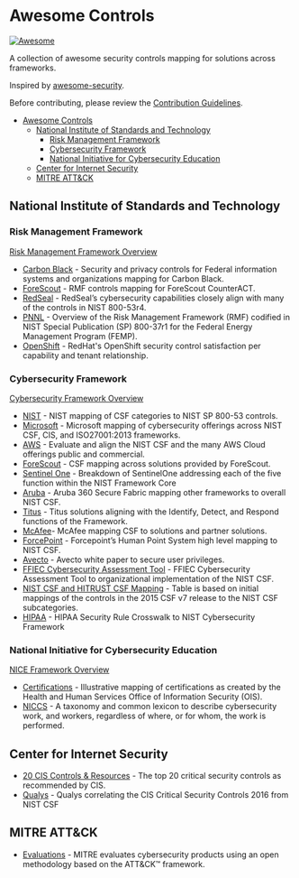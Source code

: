 # Awesome Controls
[![Awesome](https://cdn.rawgit.com/sindresorhus/awesome/d7305f38d29fed78fa85652e3a63e154dd8e8829/media/badge.svg)](https://github.com/sindresorhus/awesome)

A collection of awesome security controls mapping for solutions across frameworks.

Inspired by [awesome-security](https://github.com/sbilly/awesome-security).

Before contributing, please review the [Contribution Guidelines](https://github.com/trevorbryant/awesome-controls/blob/master/contributing.md).

 - [Awesome Controls](#awesome-controls)
   - [National Institute of Standards and Technology](#national-institute-of-standards-and-technology)
     - [Risk Management Framework](#risk-management-framework)
     - [Cybersecurity Framework](#cybersecurity-framework)
     - [National Initiative for Cybersecurity Education](#national-initiative-for-cybersecurity-education)
   - [Center for Internet Security](#center-for-internet-security)
   - [MITRE ATT&CK](#mitre-att&ck)


## National Institute of Standards and Technology

### Risk Management Framework
[Risk Management Framework Overview](https://csrc.nist.gov/projects/risk-management/risk-management-framework-(RMF)-Overview)

 - [Carbon Black](https://cdn.www.carbonblack.com/wp-content/uploads/2017/04/NIST-Special-Publication-800-53-Mapping-1.pdf) - Security and privacy controls for Federal information systems and organizations mapping for Carbon Black.
 - [ForeScout](https://www.forescout.com/company/resources/nist-risk-management-framework-and-forescout-counteract-datasheet/) - RMF controls mapping for ForeScout CounterACT.
 - [RedSeal](https://www.redseal.net/files/Compliance%20Datasheets/NIST%20Compliance%20with%20RedSeal.pdf) - RedSeal’s cybersecurity capabilities closely align with many of the controls in NIST 800-53r4.
 - [PNNL](https://www.pnnl.gov/main/publications/external/technical_reports/PNNL-28347.pdf) - Overview of the Risk Management Framework (RMF) codified in NIST Special Publication (SP) 800-37r1 for the Federal Energy Management Program (FEMP).
 - [OpenShift](https://openshift-compliance-guide.readthedocs.io/en/latest/controls.html#control) - RedHat's OpenShift security control satisfaction per capability and tenant relationship.

### Cybersecurity Framework
[Cybersecurity Framework Overview](https://www.nist.gov/cyberframework)

 - [NIST](https://www.nist.gov/document/csfsubcategories-sp80053mappingxlsx) - NIST mapping of CSF categories to NIST SP 800-53 controls.
 - [Microsoft](http://download.microsoft.com/download/B/1/8/B18F4C7D-5CBA-4E68-A437-31F1E908ACBA/Microsoft_Cyber_Offerings_Mapped_to_Security_Frameworks_EN_US.pdf) - Microsoft mapping of cybersecurity offerings across NIST CSF, CIS, and ISO27001:2013 frameworks.
 - [AWS](https://d1.awsstatic.com/whitepapers/compliance/NIST_Cybersecurity_Framework_CSF.pdf) - Evaluate and align the NIST CSF and the many AWS Cloud offerings public and commercial.
 - [ForeScout](https://www.forescout.com/company/resources/improving-nist-csf-maturity-with-the-forescout-platform/) - CSF mapping across solutions provided by ForeScout.
 - [Sentinel One](https://go.sentinelone.com/rs/327-MNM-087/images/NIST_WP.pdf) - Breakdown of SentinelOne addressing each of the five function within the NIST Framework
Core
 - [Aruba](https://www.arubanetworks.com/assets/wp/WP_SecuritySolutionsNIST.pdf) - Aruba 360 Secure Fabric mapping other frameworks to overall NIST CSF.
 - [Titus](https://www.titus.com/nist-cybersecurity) - Titus solutions aligning with the Identify, Detect, and Respond functions of the Framework.
 - [McAfee](https://www.mcafee.com/enterprise/en-us/assets/guides/restricted/gd-nist-cybersecurity-framework-mapping.pdf)- McAfee mapping CSF to solutions and partner solutions.
 - [ForcePoint](https://www.forcepoint.com/sites/default/files/resources/files/solution_brief_nist_framework_en.pdf) - Forcepoint’s Human Point System high level mapping to NIST CSF.
 - [Avecto](https://avectoweb.blob.core.windows.net/cms/1502/whitepaper-nist-cybersec-framework.pdf) - Avecto white paper to secure user privileges.
 - [FFIEC Cybersecurity Assessment Tool](https://www.ffiec.gov/pdf/cybersecurity/FFIEC_CAT_App_B_Map_to_NIST_CSF_June_2015_PDF4.pdf) - FFIEC Cybersecurity Assessment Tool to organizational implementation of the NIST CSF.
 - [NIST CSF and HITRUST CSF Mapping](https://www.us-cert.gov/sites/default/files/c3vp/framework_guidance/HPH_Framework_Implementation_Guidance.pdf) - Table is based on initial mappings of the controls in the 2015 CSF v7 release to the NIST CSF subcategories.
 - [HIPAA](https://www.hhs.gov/sites/default/files/nist-csf-to-hipaa-security-rule-crosswalk-02-22-2016-final.pdf) - HIPAA Security Rule Crosswalk to NIST Cybersecurity Framework

### National Initiative for Cybersecurity Education
[NICE Framework Overview](https://www.nist.gov/itl/applied-cybersecurity/nice/nice-cybersecurity-workforce-framework-resource-center)

  - [Certifications](https://www.nist.gov/document/illustrativemappingofcertificationstoniceframeworkversion10xlsx) - Illustrative mapping of certifications as created by the Health and Human Services Office of Information Security (OIS).
  - [NICCS](https://niccs.us-cert.gov/workforce-development/cyber-security-workforce-framework) - A taxonomy and common lexicon to describe cybersecurity work, and workers, regardless of where, or for whom, the work is performed.

## Center for Internet Security

 - [20 CIS Controls & Resources](https://www.cisecurity.org/controls/) - The top 20 critical security controls as recommended by CIS.
 - [Qualys](http://www.cog-security.com/wp-content/uploads/2016/12/Qualys-SANS-Top-20-CSC-Mapping.pdf) - Qualys correlating the CIS Critical Security Controls 2016 from NIST CSF

## MITRE ATT&CK

 - [Evaluations](https://attackevals.mitre.org/) - MITRE evaluates cybersecurity products using an open methodology based on the ATT&CK™ framework.

